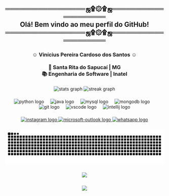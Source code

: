 <h2 align="center">═════════════════ஜ۩۞۩ஜ════════════════════<br>Olá! Bem vindo ao meu perfil do GitHub!<br>═════════════════ஜ۩۞۩ஜ════════════════════</h2>

###

<h3 align="center">☺ Vinícius Pereira Cardoso dos Santos ☺<br><br>📍 Santa Rita do Sapucaí | MG<br>📚  Engenharia de Software | Inatel</h3>

###

<div align="center">
  <img src="https://github-readme-stats.vercel.app/api?username=ViniciusPereiraCardoso&hide_title=false&hide_rank=false&show_icons=true&include_all_commits=true&count_private=true&disable_animations=false&theme=dracula&locale=pt-br&hide_border=false" height="150" alt="stats graph"  />
  <img src="https://streak-stats.demolab.com?user=ViniciusPereiraCardoso&locale=pt-br&mode=daily&theme=dracula&hide_border=false&border_radius=5" height="150" alt="streak graph"  />
</div>

###

<div align="center">
  <img src="https://cdn.jsdelivr.net/gh/devicons/devicon/icons/python/python-original.svg" height="30" alt="python logo"  />
  <img width="12" />
  <img src="https://cdn.jsdelivr.net/gh/devicons/devicon/icons/java/java-original.svg" height="30" alt="java logo"  />
  <img width="12" />
  <img src="https://cdn.jsdelivr.net/gh/devicons/devicon/icons/mysql/mysql-original.svg" height="30" alt="mysql logo"  />
  <img width="12" />
  <img src="https://cdn.jsdelivr.net/gh/devicons/devicon/icons/mongodb/mongodb-original.svg" height="30" alt="mongodb logo"  />
  <img width="12" />
  <img src="https://cdn.jsdelivr.net/gh/devicons/devicon/icons/git/git-original.svg" height="30" alt="git logo"  />
  <img width="12" />
  <img src="https://cdn.jsdelivr.net/gh/devicons/devicon/icons/vscode/vscode-original.svg" height="30" alt="vscode logo"  />
  <img width="12" />
  <img src="https://cdn.jsdelivr.net/gh/devicons/devicon/icons/intellij/intellij-original.svg" height="30" alt="intellij logo"  />
</div>

###

<div align="center">
  <a href="https://www.instagram.com/vini_pcs/" target="_blank">
    <img src="https://img.shields.io/static/v1?message=Instagram&logo=instagram&label=&color=E4405F&logoColor=white&labelColor=&style=for-the-badge" height="35" alt="instagram logo"  />
  </a>
  <a href="mailto:vinicius.pereira@ges.inatel.br" target="_blank">
    <img src="https://img.shields.io/static/v1?message=Outlook&logo=microsoft-outlook&label=&color=0078D4&logoColor=white&labelColor=&style=for-the-badge" height="35" alt="microsoft-outlook logo"  />
  </a>
  <a href="http://wa.me/5535998034706" target="_blank">
    <img src="https://img.shields.io/static/v1?message=Whatsapp&logo=whatsapp&label=&color=25D366&logoColor=white&labelColor=&style=for-the-badge" height="35" alt="whatsapp logo"  />
  </a>
</div>

###

<img src="https://raw.githubusercontent.com/ViniciusPereiraCardoso/ViniciusPereiraCardoso/output/snake.svg" alt="Snake animation" />

###


<div align="center">
  <img src="https://github.com/user-attachments/assets/c8c9c6c1-f8fc-4d33-9694-c482b3460882"  />
</div>



###

<div align="center">
  <img src="https://profile-counter.glitch.me/ViniciusPereiraCardoso/count.svg?"  />
</div>

###
